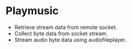 # Playmusic

- Retrieve stream data from remote socket.
- Collect byte data from socket stream.
- Stream audio byte data using audiofileplayer.